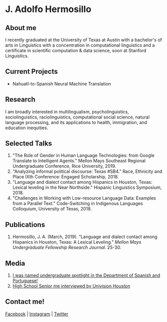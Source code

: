 
# J. Adolfo Hermosillo 
## About me
I recently graduated at the University of Texas at Austin with a bachelor's of arts in Linguistics with a concentration in computational linguistics and a certificate in scientific computation & data science, soon at Stanford Linguistics.

## Current Projects 
- Nahuatl-to-Spanish Neural Machine Translation

## Research 
I am broadly interested in multilingualism, psycholinguistics, sociolinguistics, raciolinguistics, computational social science, natural language processing, and its applications to health, immigration, and education inequities. 


## Selected Talks
1. "The Role of Gender in Human Language Technologies: from Google Translate to Intelligent Agents." Mellon Mays Southeast Regional Undergraduate Conference, Rice University, 2019.
2. "Analyzing informal political discourse: Texas #SB4." Race, Ethnicity and Place IXth Conference: Engaged Scholarship, 2018.
3. "Language and dialect contact among Hispanics in Houston, Texas: Lexical leveling in the Near Northside." Hispanic Linguistics Symposium, 2018.
4. "Challenges in Working with Low-resource Language Data: Examples from a Parallel Text." Code-Switching in Indigenous Languages Colloquium, University of Texas, 2018.

## Publications
1. Hermosillo, J. A. (March, 2019). “Language and dialect contact among Hispanics in Houston, Texas: A Lexical Leveling.” _Mellon Mays Undergraduate Fellowship Research Journal_. 25-30. 

## Media
1.  [I was named undergraduate spotlight in the Department of Spanish and Portuguese!](https://liberalarts.utexas.edu/spanish/news/undergraduate-spotlight-jesus-adolfo-hermosillo) 
2. [High School Senior me interviewed by Univision Houston](https://www.univision.com/local/houston-kxln/noticias/educacion/jesus-hermosillo-ejemplo-de-perseverancia-video)


## Contact me!
[Facebook](https://www.facebook.com/jesus.hermosillorodriguez) | [Instagram](http://instagram.com/hermosillo_17) | [Twitter](https://twitter.com/hermosillo_17)

